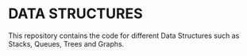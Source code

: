# DATA STRUCTURES

This repository contains the code for different Data Structures such as 
Stacks, Queues, Trees and Graphs.
